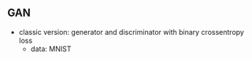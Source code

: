 ## GAN
  - classic version: generator and discriminator with binary crossentropy loss
      - data: MNIST 

